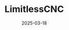 ---  
layout: startup_page  
title: "LimitlessCNC"  
id: "limitlesscnc.ai"  
permalink: "/limitlesscnclimitlesscnc.ai03182025/"  
website: "https://limitlesscnc.ai/"  
funding_round: "Seed"  
funding_amount: "$4.1M"  
investors: "Grove Ventures, Meron Capital"  
about: "LimitlessCNC is an AI-driven manufacturing startup developing AI agents to automate CNC (computer numerical control) machining. The company's technology optimizes machining processes and generates efficient production programs, enabling manufacturers to reduce CNC programming time and improve efficiency. They aim to address labor shortages and geopolitical shifts in the manufacturing sector."  
markets: "AI, Manufacturing"  
hq: "Tel Aviv, Israel"  
founded_year: "2024"  
linkedin: "https://www.linkedin.com/company/limitlesscnc"  
twitter: ""  
instagram: ""  
facebook: ""  
crunchbase: "https://www.crunchbase.com/organization/limitlesscnc"  
pitchbook: "https://pitchbook.com/profiles/company/762618-34"  

date_display: "18-Mar-2025"  
date: "2025-03-18"

# SEO Optimization  
meta_title: "LimitlessCNC - Seed Funding ($4.1M)"  
meta_description: "LimitlessCNC, LimitlessCNC is an AI-driven manufacturing startup developing AI agents to automate CNC (computer numerical control) machining. The company's technolo..."  
meta_keywords: "LimitlessCNC, AI, Manufacturing, Seed funding"  
canonical_url: "https://startup.projectstartups.com/limitlesscnclimitlesscnc.ai03182025/"  
---